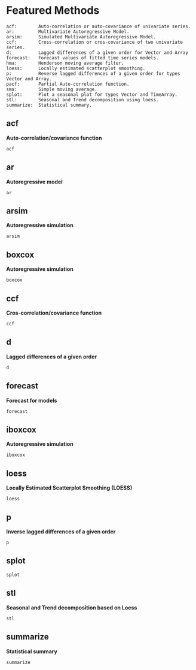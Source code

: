 # Featured Methods

    acf:        Auto-correlation or auto-covariance of univariate series. 
    ar:         Multivariate Autoregressive Model.
    arsim:      Simulated Multivariate Autoregressive Model.
    ccf:        Cross-correlation or cros-covariance of two univariate series.
    d:          Lagged differences of a given order for Vector and Array
    forecast:   Forecast values of fitted time series models.
    hma:        Henderson moving average filter.
    loess:      Locally estimated scatterplot smoothing.
    p:          Reverse lagged differences of a given order for types Vector and Array.
    pacf:       Partial Auto-correlation function.
    sma:        Simple moving average.
    splot:      Plot a seasonal plot for types Vector and TimeArray.
    stl:        Seasonal and Trend decomposition using loess.
    summarize:  Statistical summary.


## acf
**Auto-correlation/covariance function**
```@docs
acf
```

## ar
**Autoregressive model**
```@docs
ar
```

## arsim
**Autoregressive simulation**
```@docs
arsim
```

## boxcox
**Autoregressive simulation**
```@docs
boxcox
```

## ccf
**Cros-correlation/covariance function**
```@docs
ccf
```

## d
**Lagged differences of a given order**
```@docs
d
```

## forecast
**Forecast for models**
```@docs
forecast
```

## iboxcox
**Autoregressive simulation**
```@docs
iboxcox
```

## loess
**Locally Estimated Scatterplot Smoothing (LOESS)**
```@docs
loess
```

## p
**Inverse lagged differences of a given order**
```@docs
p
```

## splot
```@docs
splot
```

## stl
**Seasonal and Trend decomposition based on Loess**
```@docs
stl
```

## summarize
**Statistical summary**
```@docs
summarize
```




